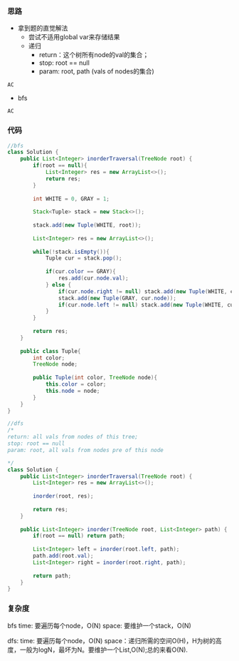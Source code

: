 ### 思路

- 拿到题的直觉解法
    - 尝试不适用global var来存储结果
    - 递归
        - return：这个树所有node的val的集合；
        - stop: root == null
        - param: root, path (vals of nodes的集合)

`AC`

- bfs

`AC`

### 代码
```java
//bfs
class Solution {
    public List<Integer> inorderTraversal(TreeNode root) {
        if(root == null){
            List<Integer> res = new ArrayList<>();
            return res;
        }
        
        int WHITE = 0, GRAY = 1;
        
        Stack<Tuple> stack = new Stack<>();
        
        stack.add(new Tuple(WHITE, root));
        
        List<Integer> res = new ArrayList<>();
        
        while(!stack.isEmpty()){
            Tuple cur = stack.pop();
            
            if(cur.color == GRAY){
                res.add(cur.node.val);
            } else {
                if(cur.node.right != null) stack.add(new Tuple(WHITE, cur.node.right));
                stack.add(new Tuple(GRAY, cur.node));
                if(cur.node.left != null) stack.add(new Tuple(WHITE, cur.node.left));
            }
        }
        
        return res;
    }
    
    public class Tuple{
        int color;
        TreeNode node;
        
        public Tuple(int color, TreeNode node){
            this.color = color;
            this.node = node;
        }
    }
}

//dfs
/*
return: all vals from nodes of this tree;
stop: root == null
param: root, all vals from nodes pre of this node

*/
class Solution {
    public List<Integer> inorderTraversal(TreeNode root) {
        List<Integer> res = new ArrayList<>();
        
        inorder(root, res);
        
        return res;
    }
    
    public List<Integer> inorder(TreeNode root, List<Integer> path) {
        if(root == null) return path;
        
        List<Integer> left = inorder(root.left, path);
        path.add(root.val);
        List<Integer> right = inorder(root.right, path);
        
        return path;
    }
}
```

### 复杂度

bfs
time: 要遍历每个node，O(N)
space: 要维护一个stack，O(N)

dfs:
time: 要遍历每个node，O(N)
space：递归所需的空间O(H)，H为树的高度，一般为logN，最坏为N。要维护一个List<Integer>,O(N);总的来看O(N).